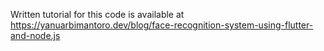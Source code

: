 Written tutorial for this code is available at https://yanuarbimantoro.dev/blog/face-recognition-system-using-flutter-and-node.js


